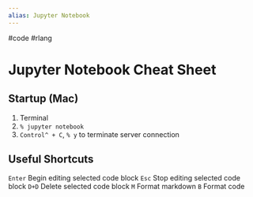 ```yaml
---
alias: Jupyter Notebook
---
```


#code #rlang

# Jupyter Notebook Cheat Sheet

## Startup (Mac)
1. Terminal
2. `% jupyter notebook`
3. `Control^ + C`, `% y` to terminate server connection

## Useful Shortcuts
`Enter` Begin editing selected code block
`Esc` Stop editing selected code block
`D+D` Delete selected code block
`M` Format markdown
`B` Format code